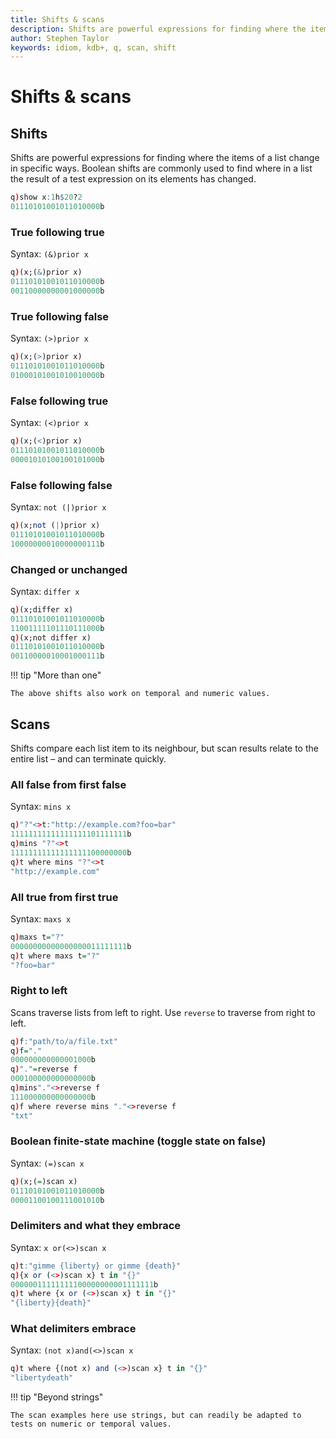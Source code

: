 ```yaml
---
title: Shifts & scans
description: Shifts are powerful expressions for finding where the items of a list change in specific ways. Boolean shifts are commonly used to find where in a list the result of a test expression on its elements has changed. Shifts compare each list item to its neighbour, but scan results relate to the entire list – and can terminate quickly.
author: Stephen Taylor
keywords: idiom, kdb+, q, scan, shift
---
```

# Shifts & scans




## Shifts

Shifts are powerful expressions for finding where the items of a list change in specific ways. Boolean shifts are commonly used to find where in a list the result of a test expression on its elements has changed. 

```q
q)show x:1h$20?2
01110101001011010000b
```


### True following true

Syntax: `(&)prior x`

```q
q)(x;(&)prior x)
01110101001011010000b
00110000000001000000b
```


### True following false

Syntax: `(>)prior x`

```q
q)(x;(>)prior x)
01110101001011010000b
01000101001010010000b
```


### False following true

Syntax: `(<)prior x`

```q
q)(x;(<)prior x)
01110101001011010000b
00001010100100101000b
```


### False following false

Syntax: `not (|)prior x`

```q
q)(x;not (|)prior x)
01110101001011010000b
10000000010000000111b
```


### Changed or unchanged

Syntax: `differ x`

```q
q)(x;differ x)
01110101001011010000b
11001111101110111000b
q)(x;not differ x)
01110101001011010000b
00110000010001000111b
```

!!! tip "More than one"

    The above shifts also work on temporal and numeric values.
    


## Scans

Shifts compare each list item to its neighbour, but scan results relate to the entire list – and can terminate quickly.


### All false from first false

Syntax: `mins x`

<!-- k)&amp;\x -->
```q
q)"?"<>t:"http://example.com?foo=bar"
11111111111111111101111111b
q)mins "?"<>t
11111111111111111100000000b
q)t where mins "?"<>t
"http://example.com"
```


### All true from first true

Syntax: `maxs x`

<!-- k)|\x -->
```q
q)maxs t="?"
00000000000000000011111111b
q)t where maxs t="?"
"?foo=bar"
```


### Right to left

Scans traverse lists from left to right. Use `reverse` to traverse from right to left.

```q
q)f:"path/to/a/file.txt"
q)f="."
000000000000001000b
q)"."=reverse f
000100000000000000b
q)mins"."<>reverse f
111000000000000000b
q)f where reverse mins "."<>reverse f
"txt"
```


### Boolean finite-state machine (toggle state on false)

Syntax: `(=)scan x`

<!-- k)(=)\x -->
```q
q)(x;(=)scan x)
01110101001011010000b
00001100100111001010b
```

### Delimiters and what they embrace

Syntax: `x or(<>)scan x`
<!-- k)x|(~=)\x -->

```q
q)t:"gimme {liberty} or gimme {death}"
q){x or (<>)scan x} t in "{}"
00000011111111100000000001111111b
q)t where {x or (<>)scan x} t in "{}"
"{liberty}{death}"
```

### What delimiters embrace

Syntax: `(not x)and(<>)scan x`

<!-- k)(~x)&amp;(~=)\x -->
```q
q)t where {(not x) and (<>)scan x} t in "{}"
"libertydeath"
```

!!! tip "Beyond strings"

    The scan examples here use strings, but can readily be adapted to tests on numeric or temporal values. 


